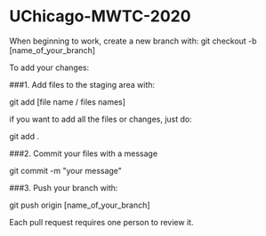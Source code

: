 # UChicago-MWTC-2020

When beginning to work, create a new branch with:
git checkout -b [name_of_your_branch]

To add your changes:

###1. Add files to the staging area with:

git add [file name / files names]

if you want to add all the files or changes, just do:

git add .

###2. Commit your files with a message

git commit -m "your message"

###3. Push your branch with:

git push origin [name_of_your_branch]

Each pull request requires one person to review it.



